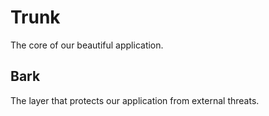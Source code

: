 # Trunk

The core of our beautiful application.


## Bark

The layer that protects our application from external threats.
